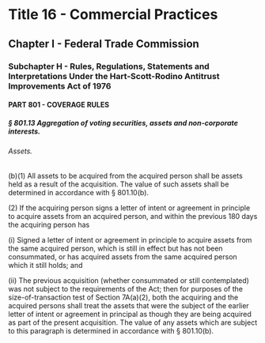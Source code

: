 
# Title 16 - Commercial Practices
## Chapter I - Federal Trade Commission
### Subchapter H - Rules, Regulations, Statements and Interpretations Under the Hart-Scott-Rodino Antitrust Improvements Act of 1976
#### PART 801 - COVERAGE RULES
##### § 801.13 Aggregation of voting securities, assets and non-corporate interests.
###### Assets.

(b)(1) All assets to be acquired from the acquired person shall be assets held as a result of the acquisition. The value of such assets shall be determined in accordance with § 801.10(b).

(2) If the acquiring person signs a letter of intent or agreement in principle to acquire assets from an acquired person, and within the previous 180 days the acquiring person has

(i) Signed a letter of intent or agreement in principle to acquire assets from the same acquired person, which is still in effect but has not been consummated, or has acquired assets from the same acquired person which it still holds; and

(ii) The previous acquisition (whether consummated or still contemplated) was not subject to the requirements of the Act; then for purposes of the size-of-transaction test of Section 7A(a)(2), both the acquiring and the acquired persons shall treat the assets that were the subject of the earlier letter of intent or agreement in principal as though they are being acquired as part of the present acquisition. The value of any assets which are subject to this paragraph is determined in accordance with § 801.10(b).
